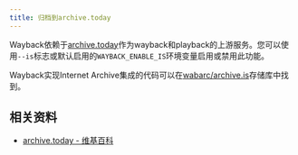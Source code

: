 ```yaml
---
title: 归档到archive.today
---
```


Wayback依赖于[archive.today](https://archive.today/)作为wayback和playback的上游服务。您可以使用`--is`标志或默认启用的`WAYBACK_ENABLE_IS`环境变量启用或禁用此功能。

Wayback实现Internet Archive集成的代码可以在[wabarc/archive.is](https://github.com/wabarc/archive.is)存储库中找到。

## 相关资料

- [archive.today - 维基百科](https://en.wikipedia.org/wiki/Archive.today)
